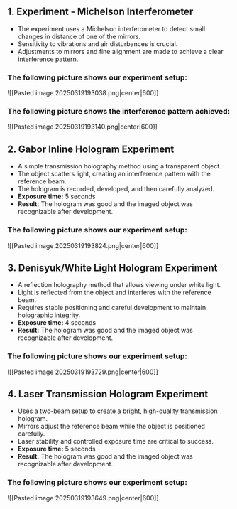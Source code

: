 ## 1. Experiment - Michelson Interferometer  
   - The experiment uses a Michelson interferometer to detect small changes in distance of one of the mirrors.  
   - Sensitivity to vibrations and air disturbances is crucial.  
   - Adjustments to mirrors and fine alignment are made to achieve a clear interference pattern.  
### The following picture shows our experiment setup: 

![[Pasted image 20250319193038.png|center|600]]
### The following picture shows the interference pattern achieved:  

![[Pasted image 20250319193140.png|center|600]]
## 2. Gabor Inline Hologram Experiment  
   - A simple transmission holography method using a transparent object.  
   - The object scatters light, creating an interference pattern with the reference beam.  
   - The hologram is recorded, developed, and then carefully analyzed.  
   - **Exposure time:** 5 seconds  
   - **Result:** The hologram was good and the imaged object was recognizable after development.  
### The following picture shows our experiment setup:

![[Pasted image 20250319193824.png|center|600]]

## 3. Denisyuk/White Light Hologram Experiment  
   - A reflection holography method that allows viewing under white light.  
   - Light is reflected from the object and interferes with the reference beam.  
   - Requires stable positioning and careful development to maintain holographic integrity.  
   - **Exposure time:** 4 seconds  
   - **Result:** The hologram was good and the imaged object was recognizable after development.  
### The following picture shows our experiment setup:  

![[Pasted image 20250319193729.png|center|600]]
## 4. Laser Transmission Hologram Experiment  
   - Uses a two-beam setup to create a bright, high-quality transmission hologram.  
   - Mirrors adjust the reference beam while the object is positioned carefully.  
   - Laser stability and controlled exposure time are critical to success.  
   - **Exposure time:** 5 seconds  
   - **Result:** The hologram was good and the imaged object was recognizable after development.  

### The following picture shows our experiment setup:

![[Pasted image 20250319193649.png|center|600]]